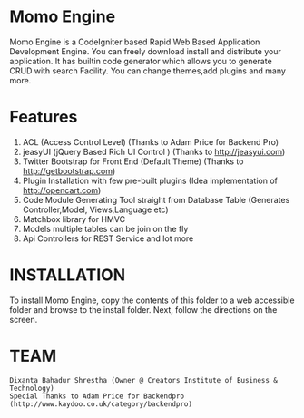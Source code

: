 Momo Engine
==========
Momo Engine is a CodeIgniter based Rapid Web Based Application Development Engine. You can freely download install and distribute your application. It has builtin code generator which allows you to generate CRUD with search Facility. You can change themes,add plugins and many more.  

Features
==========
1) ACL (Access Control Level) (Thanks to Adam Price for Backend Pro)
2) jeasyUI (jQuery Based Rich UI Control ) (Thanks to http://jeasyui.com)
3) Twitter Bootstrap for Front End (Default Theme) (Thanks to http://getbootstrap.com)
4) Plugin Installation with few pre-built plugins (Idea implementation of http://opencart.com)
5) Code Module Generating Tool straight from Database Table (Generates Controller,Model, Views,Language etc)
6) Matchbox library for HMVC 
7) Models multiple tables can be join on the fly
8) Api Controllers for REST Service
and lot more

INSTALLATION
============
To install Momo Engine, copy the contents of this folder to a web accessible folder and browse to the install folder. 
Next, follow the directions on the screen. 

TEAM
===========
    Dixanta Bahadur Shrestha (Owner @ Creators Institute of Business & Technology)
    Special Thanks to Adam Price for Backendpro (http://www.kaydoo.co.uk/category/backendpro)

